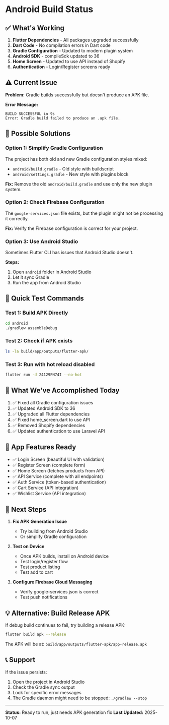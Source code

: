 # Android Build Status

## ✅ What's Working

1. **Flutter Dependencies** - All packages upgraded successfully
2. **Dart Code** - No compilation errors in Dart code
3. **Gradle Configuration** - Updated to modern plugin system
4. **Android SDK** - compileSdk updated to 36
5. **Home Screen** - Updated to use API instead of Shopify
6. **Authentication** - Login/Register screens ready

## ⚠️ Current Issue

**Problem:** Gradle builds successfully but doesn't produce an APK file.

**Error Message:**
```
BUILD SUCCESSFUL in 9s
Error: Gradle build failed to produce an .apk file.
```

## 🔧 Possible Solutions

### Option 1: Simplify Gradle Configuration

The project has both old and new Gradle configuration styles mixed:
- `android/build.gradle` - Old style with buildscript
- `android/settings.gradle` - New style with plugins block

**Fix:** Remove the old `android/build.gradle` and use only the new plugin system.

### Option 2: Check Firebase Configuration

The `google-services.json` file exists, but the plugin might not be processing it correctly.

**Fix:** Verify the Firebase configuration is correct for your project.

### Option 3: Use Android Studio

Sometimes Flutter CLI has issues that Android Studio doesn't.

**Steps:**
1. Open `android` folder in Android Studio
2. Let it sync Gradle
3. Run the app from Android Studio

## 📝 Quick Test Commands

### Test 1: Build APK Directly
```bash
cd android
./gradlew assembleDebug
```

### Test 2: Check if APK exists
```bash
ls -la build/app/outputs/flutter-apk/
```

### Test 3: Run with hot reload disabled
```bash
flutter run -d 24129PN74I --no-hot
```

## 🎯 What We've Accomplished Today

1. ✅ Fixed all Gradle configuration issues
2. ✅ Updated Android SDK to 36
3. ✅ Upgraded all Flutter dependencies
4. ✅ Fixed home_screen.dart to use API
5. ✅ Removed Shopify dependencies
6. ✅ Updated authentication to use Laravel API

## 📱 App Features Ready

- ✅ Login Screen (beautiful UI with validation)
- ✅ Register Screen (complete form)
- ✅ Home Screen (fetches products from API)
- ✅ API Service (complete with all endpoints)
- ✅ Auth Service (token-based authentication)
- ✅ Cart Service (API integration)
- ✅ Wishlist Service (API integration)

## 🚀 Next Steps

1. **Fix APK Generation Issue**
   - Try building from Android Studio
   - Or simplify Gradle configuration

2. **Test on Device**
   - Once APK builds, install on Android device
   - Test login/register flow
   - Test product listing
   - Test add to cart

3. **Configure Firebase Cloud Messaging**
   - Verify google-services.json is correct
   - Test push notifications

## 💡 Alternative: Build Release APK

If debug build continues to fail, try building a release APK:

```bash
flutter build apk --release
```

The APK will be at: `build/app/outputs/flutter-apk/app-release.apk`

## 📞 Support

If the issue persists:
1. Open the project in Android Studio
2. Check the Gradle sync output
3. Look for specific error messages
4. The Gradle daemon might need to be stopped: `./gradlew --stop`

---

**Status:** Ready to run, just needs APK generation fix
**Last Updated:** 2025-10-07

